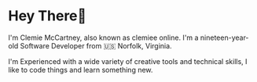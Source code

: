 # Hey There👋

I'm Clemie McCartney, also known as clemiee online. I'm a nineteen-year-old Software Developer from 🇺🇸 Norfolk, Virginia.

I'm Experienced with a wide variety of creative tools and technical skills, I like to code things and learn something new.
